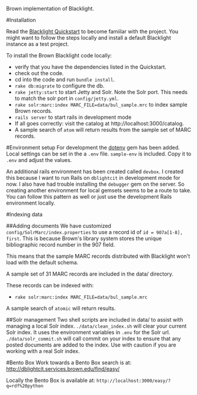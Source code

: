 Brown implementation of Blacklight.

#Installation

Read the [Blacklight Quickstart](https://github.com/projectblacklight/blacklight/wiki/Quickstart) to become famiilar with the project.  You might want to follow the steps locally and install a default Blacklight instance as a test project.

To install the Brown Blacklight code locally:

 * verify that you have the dependencies listed in the Quickstart.
 * check out the code.
 * cd into the code and run `bundle install`.
 * `rake db:migrate` to configure the db.
 * `rake jetty:start` to start Jetty and Solr.  Note the Solr port.  This needs to match the solr port in `config/jetty.yml`.
 * `rake solr:marc:index MARC_FILE=data/bul_sample.mrc` to index sample Brown records.
 * `rails server` to start rails in development mode
 * If all goes correctly: visit the catalog at http://localhost:3000/catalog.
 * A sample search of `atom` will return results from the sample set of MARC records.

#Environment setup
For development the [dotenv](https://github.com/bkeepers/dotenv) gem has been added.  Local settings can be set in the a `.env` file.  `sample-env` is included. Copy it to `.env` and adjust the values.

An additional rails environment has been created called `devbox`.  I created this because I want to run Rails on `dblightcit` in development mode for now.  I also have had trouble installing the `debugger` gem on the server.  So creating another environment for local gemsets seems to be a route to take.  You can follow this pattern as well or just use the development Rails environment locally.

#Indexing data

##Adding documents
We have customized `config/SolrMarc/index.properties` to use a record id of `id = 907a[1-8], first`.  This is because Brown's library system stores the unique bibliographic record number in the 907 field.

This means that the sample MARC records distributed with Blacklight won't load with the default schema.

A sample set of 31 MARC records are included in the data/ directory.

These records can be indexed with:

 * `rake solr:marc:index MARC_FILE=data/bul_sample.mrc`

A sample search of `atomic` will return results.

##Solr management
Two shell scripts are included in data/ to assist with managing a local Solr index.  `./data/clean_index.sh` will clear your current Solr index.  It uses the environment variables in `.env` for the Solr url.  `./data/solr_commit.sh` will call commit on your index to ensure that any posted documents are added to the index.  Use with caution if you are working with a real Solr index.


#Bento Box
Work towards a Bento Box search is at: http://dblightcit.services.brown.edu/find/easy/

Locally the Bento Box is available at: `http://localhost:3000/easy/?q=rdf%20python`
